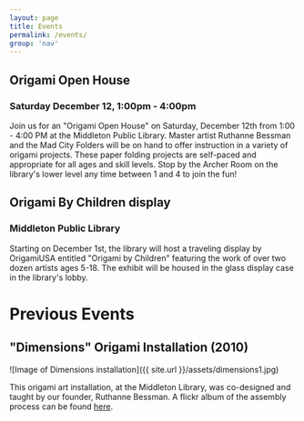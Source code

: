 ```yaml
---
layout: page
title: Events
permalink: /events/
group: 'nav'
---
```


## Origami Open House

### Saturday December 12, 1:00pm - 4:00pm

Join us for an "Origami Open House" on Saturday, December 12th from 1:00 - 4:00 PM at the Middleton Public Library.
Master artist Ruthanne Bessman and the Mad City Folders will be on hand to offer instruction in a variety of origami projects.
These paper folding projects are self-paced and appropriate for all ages and skill levels.
Stop by the Archer Room on the library's lower level any time between 1 and 4 to join the fun!

## Origami By Children display

### Middleton Public Library

Starting on December 1st, the library will host a traveling
display by OrigamiUSA entitled "Origami by Children" featuring
the work of over two dozen artists ages 5-18.  The exhibit will
be housed in the glass display case in the library's lobby.

# Previous Events

## "Dimensions" Origami Installation (2010)
![Image of Dimensions installation]({{ site.url }}/assets/dimensions1.jpg)

This origami art installation, at the Middleton Library, was co-designed and taught by our founder, Ruthanne Bessman.
A flickr album of the assembly process can be found [here](https://www.flickr.com/photos/middletonpubliclibrary/sets/72157628098951846/).

